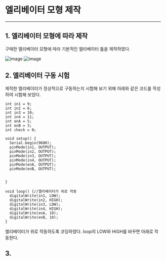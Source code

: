 # 엘리베이터 모형 제작   
------
## 1. 엘리베이터 모형에 따라 제작    
구매한 엘리베이터 모형에 따라 기본적인 엘리베이터 틀을 제작하였다. 

![image](https://user-images.githubusercontent.com/94752167/183826255-830369be-48b3-4fa9-a315-3be9288c9cc6.png)
![image](https://user-images.githubusercontent.com/94752167/183826273-c2cadc43-bce3-4e59-affb-116528c7ec8d.png)


## 2. 엘리베이터 구동 시험
제작한 엘리베이터가 정상적으로 구동하는지 시험해 보기 위해 아래와 같은 코드를 작성하여 시험해 보았다.    


```
int in1 = 9;
int in2 = 6;
int in3 = 10;
int in4 = 11;
int enA = 5;
int enB = 3;
int check = 0;

void setup() {
  Serial.begin(9600);
  pinMode(in1, OUTPUT);
  pinMode(in2, OUTPUT);
  pinMode(in3, OUTPUT);
  pinMode(in4, OUTPUT);
  pinMode(enA, OUTPUT);
  pinMode(enB, OUTPUT);
  

}

void loop() {//엘리베이터가 위로 작동
  digitalWrite(in1, LOW);
  digitalWrite(in2, HIGH);
  digitalWrite(in3, LOW);
  digitalWrite(in4, HIGH);
  digitalWrite(enA, 10);
  digitalWrite(enB, 10);
}

```

엘리베이터가 위로 작동하도록 코딩하였다. loop의 LOW와 HIGH를 바꾸면 아래로 작동한다.    

## 3. 


